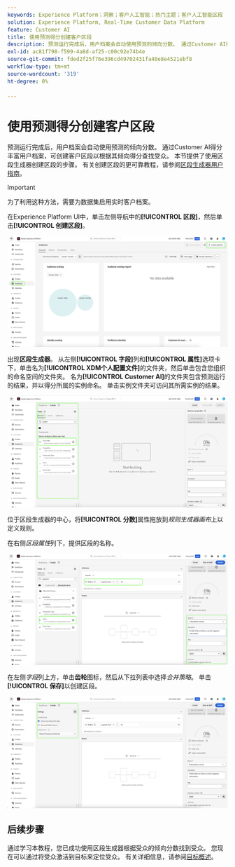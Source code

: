 ```yaml
---
keywords: Experience Platform；洞察；客户人工智能；热门主题；客户人工智能区段
solution: Experience Platform, Real-Time Customer Data Platform
feature: Customer AI
title: 使用预测得分创建客户区段
description: 预测运行完成后，用户档案会自动使用预测的倾向分数。 通过Customer AI得分丰富用户档案，可创建客户区段以根据其倾向得分查找受众。 本节提供了使用区段生成器创建区段的步骤。
exl-id: ac81f798-f599-4a8d-af25-c00c92e74b4e
source-git-commit: fded2f25f76e396cd49702431fa40e8e4521ebf8
workflow-type: tm+mt
source-wordcount: '319'
ht-degree: 0%

---
```


# 使用预测得分创建客户区段

预测运行完成后，用户档案会自动使用预测的倾向分数。 通过Customer AI得分丰富用户档案，可创建客户区段以根据其倾向得分查找受众。 本节提供了使用区段生成器创建区段的步骤。 有关创建区段的更可靠教程，请参阅[区段生成器用户指南](../../../segmentation/ui/segment-builder.md)。

>[!IMPORTANT]
>
>为了利用这种方法，需要为数据集启用实时客户档案。

在Experience Platform UI中，单击左侧导航中的&#x200B;**[!UICONTROL 区段]**，然后单击&#x200B;**[!UICONTROL 创建区段]**。

![](../images/user-guide/segments_new.png)

出现&#x200B;**区段生成器**。 从左侧&#x200B;**[!UICONTROL 字段]**&#x200B;列和&#x200B;**[!UICONTROL 属性]**&#x200B;选项卡下，单击名为&#x200B;**[!UICONTROL XDM个人配置文件]**&#x200B;的文件夹，然后单击包含您组织的命名空间的文件夹。 名为&#x200B;**[!UICONTROL Customer AI]**&#x200B;的文件夹包含预测运行的结果，并以得分所属的实例命名。 单击实例文件夹可访问其所需实例的结果。

![](../images/user-guide/results_new.png)

位于区段生成器的中心，将&#x200B;**[!UICONTROL 分数]**&#x200B;属性拖放到&#x200B;*规则生成器画布*&#x200B;上以定义规则。

在右侧&#x200B;*区段属性*&#x200B;列下，提供区段的名称。

![](../images/user-guide/properties_new.png)

在左侧&#x200B;*字段*&#x200B;列上方，单击&#x200B;**齿轮**&#x200B;图标，然后从下拉列表中选择&#x200B;*合并策略*。 单击&#x200B;**[!UICONTROL 保存]**&#x200B;以创建区段。

![](../images/user-guide/merge_policy_new.png)

## 后续步骤

通过学习本教程，您已成功使用区段生成器根据受众的倾向分数找到受众。 您现在可以通过将受众激活到目标来定位受众。 有关详细信息，请参阅[目标概述](../../../destinations/home.md)。
